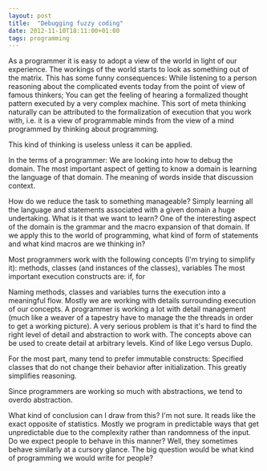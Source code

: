 ```yaml
---
layout: post
title:  "Debugging fuzzy coding"
date: 2012-11-10T18:11:00+01:00
tags: programming
---
```


As a programmer it is easy to adopt a view of the world in light of our experience. The workings of the world starts to look as something out of the matrix. This has some funny consequences:
While listening to a person reasoning about the complicated events today from the point of view of famous thinkers; You can get the feeling of hearing a formalized thought pattern executed by a very complex machine. This sort of meta thinking naturally can be attributed to the formalization of execution that you work with, i.e. it is a view of programmable minds from the view of a mind programmed by thinking about programming.

This kind of thinking is useless unless it can be applied.

In the terms of a programmer: We are looking into how to debug the domain. The most important aspect of getting to know a domain is learning the language of that domain. The meaning of words inside that discussion context.

How do we reduce the task to something manageable? Simply learning all the language and statements associated with a given domain a huge undertaking. What is it that we want to learn? One of the interesting aspect of the domain is the grammar and the macro expansion of that domain. If we apply this to the world of programming, what kind of form of statements and what kind macros are we thinking in?

Most programmers work with the following concepts (I'm trying to simplify it):
methods, classes (and instances of the classes), variables
The most important execution constructs are:
if, for

Naming methods, classes and variables turns the execution into a meaningful flow. Mostly we are working with details surrounding execution of our concepts. A programmer is working a lot with detail management (much like a weaver of a tapestry have to manage the the threads in order to get a working picture). A very serious problem is that it's hard to find the right level of detail and abstraction to work with. The concepts above can be used to create detail at arbitrary levels. Kind of like Lego versus Duplo.

For the most part, many tend to prefer immutable constructs: Specified classes that do not change their behavior after initialization. This greatly simplifies reasoning.

Since programmers are working so much with abstractions, we tend to overdo abstraction.

What kind of conclusion can I draw from this? I'm not sure. It reads like the exact opposite of statistics. Mostly we program in predictable ways that get unpredictable due to the complexity rather than randomness of the input. Do we expect people to behave in this manner? Well, they sometimes behave similarly at a cursory glance. The big question would be what kind of programming we would write for people?
